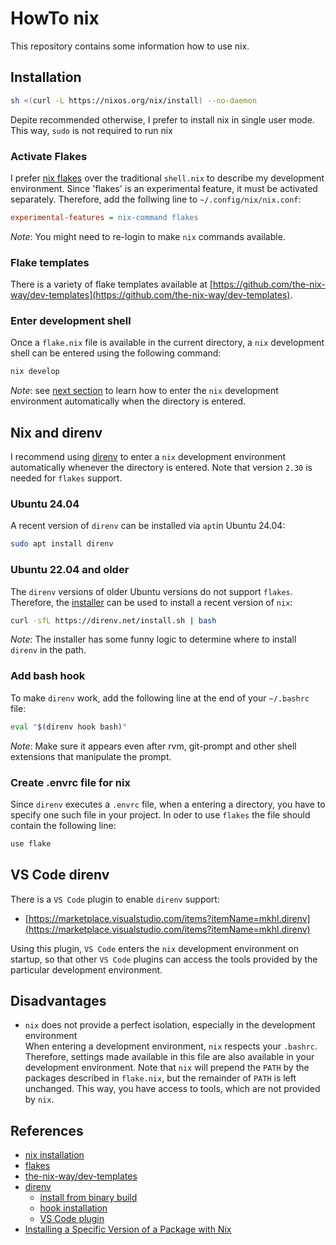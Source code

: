 # HowTo nix

This repository contains some information how to use nix.

## Installation

```bash
sh <(curl -L https://nixos.org/nix/install) --no-daemon
```

Depite recommended otherwise, I prefer to install nix in single user mode.
This way, `sudo` is not required to run nix

### Activate Flakes

I prefer [nix flakes](https://nixos.wiki/wiki/Flakes) over the traditional `shell.nix` to describe my development environment. Since 'flakes' is an
experimental feature, it must be activated separately. Therefore, add
the follwing line to `~/.config/nix/nix.conf`:

```ini
experimental-features = nix-command flakes
```

_Note_: You might need to re-login to make `nix` commands available.

### Flake templates

There is a variety of flake templates available at 
[https://github.com/the-nix-way/dev-templates](https://github.com/the-nix-way/dev-templates).

### Enter development shell

Once a `flake.nix` file is available in the current directory, a `nix` development
shell can be entered using the following command:

```bash
nix develop
```

_Note_: see [next section](#nix-and-direnv) to learn how to enter the `nix`
development environment automatically when the directory is entered.


## Nix and direnv

I recommend using [direnv](ttps://direnv.net/) to enter a `nix` development
environment automatically whenever the directory is entered.
Note that version `2.30` is needed for `flakes` support.

### Ubuntu 24.04

A recent version of `direnv` can be installed via `apt`in Ubuntu 24.04:

```bash
sudo apt install direnv
```

### Ubuntu 22.04 and older

The `direnv` versions of older Ubuntu versions do not support `flakes`.
Therefore, the [installer](https://direnv.net/docs/installation.html#from-binary-builds) can be used to install a recent version of
`nix`:

```bash
curl -sfL https://direnv.net/install.sh | bash
```

_Note_: The installer has some funny logic to determine where to install `direnv`
in the path.

### Add bash hook

To make `direnv` work, add the following line at the end of your
`~/.bashrc` file:

```bash
eval "$(direnv hook bash)"
```

_Note_: Make sure it appears even after rvm, git-prompt and other shell extensions that manipulate the prompt.

### Create .envrc file for nix

Since `direnv` executes a `.envrc` file, when a entering a directory, you have
to specify one such file in your project. In oder to use `flakes` the file should
contain the following line:

```bash
use flake
```

## VS Code direnv

There is a `VS Code` plugin to enable `direnv` support:

- [https://marketplace.visualstudio.com/items?itemName=mkhl.direnv](https://marketplace.visualstudio.com/items?itemName=mkhl.direnv)

Using this plugin, `VS Code` enters the `nix` development environment
on startup, so that other `VS Code` plugins can access the tools
provided by the particular development environment.

## Disadvantages

- `nix` does not provide a perfect isolation, especially in the development environment  
  When entering a development environment, `nix` respects your `.bashrc`. Therefore,
  settings made available in this file are also available in your development environment.
  Note that `nix` will prepend the `PATH` by the packages described in `flake.nix`, but
  the remainder of `PATH` is left unchanged. This way, you have access to tools, which
  are not provided by `nix`.

## References

- [nix installation](https://nixos.org/download/)
- [flakes](https://nixos.wiki/wiki/Flakes)
- [the-nix-way/dev-templates](https://github.com/the-nix-way/dev-templates)
- [direnv](https://direnv.net/)
  - [install from binary build](https://direnv.net/docs/installation.html#from-binary-builds)
  - [hook installation](https://direnv.net/docs/hook.html)
  - [VS Code plugin](https://marketplace.visualstudio.com/items?itemName=mkhl.direnv)
- [Installing a Specific Version of a Package with Nix](https://mplanchard.com/posts/installing-a-specific-version-of-a-package-with-nix.html)

